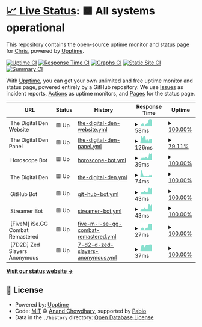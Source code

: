 # [📈 Live Status](https://status.dgden.com): <!--live status--> **🟩 All systems operational**

This repository contains the open-source uptime monitor and status page for [Chris](https://status.dgden.com), powered by [Upptime](https://github.com/upptime/upptime).

[![Uptime CI](https://github.com/chrislenga/status/workflows/Uptime%20CI/badge.svg)](https://github.com/chrislenga/status/actions?query=workflow%3A%22Uptime+CI%22)
[![Response Time CI](https://github.com/chrislenga/status/workflows/Response%20Time%20CI/badge.svg)](https://github.com/chrislenga/status/actions?query=workflow%3A%22Response+Time+CI%22)
[![Graphs CI](https://github.com/chrislenga/status/workflows/Graphs%20CI/badge.svg)](https://github.com/chrislenga/status/actions?query=workflow%3A%22Graphs+CI%22)
[![Static Site CI](https://github.com/chrislenga/status/workflows/Static%20Site%20CI/badge.svg)](https://github.com/chrislenga/status/actions?query=workflow%3A%22Static+Site+CI%22)
[![Summary CI](https://github.com/chrislenga/status/workflows/Summary%20CI/badge.svg)](https://github.com/chrislenga/status/actions?query=workflow%3A%22Summary+CI%22)

With [Upptime](https://upptime.js.org), you can get your own unlimited and free uptime monitor and status page, powered entirely by a GitHub repository. We use [Issues](https://github.com/chrislenga/status/issues) as incident reports, [Actions](https://github.com/chrislenga/status/actions) as uptime monitors, and [Pages](https://status.dgden.com) for the status page.

<!--start: status pages-->
<!-- This summary is generated by Upptime (https://github.com/upptime/upptime) -->
<!-- Do not edit this manually, your changes will be overwritten -->
<!-- prettier-ignore -->
| URL | Status | History | Response Time | Uptime |
| --- | ------ | ------- | ------------- | ------ |
| <img alt="" src="https://icons.duckduckgo.com/ip3/null.ico" height="13"> The Digital Den Website | 🟩 Up | [the-digital-den-website.yml](https://github.com/ChrisLenga/status/commits/HEAD/history/the-digital-den-website.yml) | <details><summary><img alt="Response time graph" src="./graphs/the-digital-den-website/response-time-week.png" height="20"> 58ms</summary><br><a href="https://status.dgden.com/history/the-digital-den-website"><img alt="Response time 58" src="https://img.shields.io/endpoint?url=https%3A%2F%2Fraw.githubusercontent.com%2FChrisLenga%2Fstatus%2FHEAD%2Fapi%2Fthe-digital-den-website%2Fresponse-time.json"></a><br><a href="https://status.dgden.com/history/the-digital-den-website"><img alt="24-hour response time 58" src="https://img.shields.io/endpoint?url=https%3A%2F%2Fraw.githubusercontent.com%2FChrisLenga%2Fstatus%2FHEAD%2Fapi%2Fthe-digital-den-website%2Fresponse-time-day.json"></a><br><a href="https://status.dgden.com/history/the-digital-den-website"><img alt="7-day response time 58" src="https://img.shields.io/endpoint?url=https%3A%2F%2Fraw.githubusercontent.com%2FChrisLenga%2Fstatus%2FHEAD%2Fapi%2Fthe-digital-den-website%2Fresponse-time-week.json"></a><br><a href="https://status.dgden.com/history/the-digital-den-website"><img alt="30-day response time 58" src="https://img.shields.io/endpoint?url=https%3A%2F%2Fraw.githubusercontent.com%2FChrisLenga%2Fstatus%2FHEAD%2Fapi%2Fthe-digital-den-website%2Fresponse-time-month.json"></a><br><a href="https://status.dgden.com/history/the-digital-den-website"><img alt="1-year response time 58" src="https://img.shields.io/endpoint?url=https%3A%2F%2Fraw.githubusercontent.com%2FChrisLenga%2Fstatus%2FHEAD%2Fapi%2Fthe-digital-den-website%2Fresponse-time-year.json"></a></details> | <details><summary><a href="https://status.dgden.com/history/the-digital-den-website">100.00%</a></summary><a href="https://status.dgden.com/history/the-digital-den-website"><img alt="All-time uptime 100.00%" src="https://img.shields.io/endpoint?url=https%3A%2F%2Fraw.githubusercontent.com%2FChrisLenga%2Fstatus%2FHEAD%2Fapi%2Fthe-digital-den-website%2Fuptime.json"></a><br><a href="https://status.dgden.com/history/the-digital-den-website"><img alt="24-hour uptime 100.00%" src="https://img.shields.io/endpoint?url=https%3A%2F%2Fraw.githubusercontent.com%2FChrisLenga%2Fstatus%2FHEAD%2Fapi%2Fthe-digital-den-website%2Fuptime-day.json"></a><br><a href="https://status.dgden.com/history/the-digital-den-website"><img alt="7-day uptime 100.00%" src="https://img.shields.io/endpoint?url=https%3A%2F%2Fraw.githubusercontent.com%2FChrisLenga%2Fstatus%2FHEAD%2Fapi%2Fthe-digital-den-website%2Fuptime-week.json"></a><br><a href="https://status.dgden.com/history/the-digital-den-website"><img alt="30-day uptime 100.00%" src="https://img.shields.io/endpoint?url=https%3A%2F%2Fraw.githubusercontent.com%2FChrisLenga%2Fstatus%2FHEAD%2Fapi%2Fthe-digital-den-website%2Fuptime-month.json"></a><br><a href="https://status.dgden.com/history/the-digital-den-website"><img alt="1-year uptime 100.00%" src="https://img.shields.io/endpoint?url=https%3A%2F%2Fraw.githubusercontent.com%2FChrisLenga%2Fstatus%2FHEAD%2Fapi%2Fthe-digital-den-website%2Fuptime-year.json"></a></details>
| <img alt="" src="https://icons.duckduckgo.com/ip3/null.ico" height="13"> The Digital Den Panel | 🟩 Up | [the-digital-den-panel.yml](https://github.com/ChrisLenga/status/commits/HEAD/history/the-digital-den-panel.yml) | <details><summary><img alt="Response time graph" src="./graphs/the-digital-den-panel/response-time-week.png" height="20"> 126ms</summary><br><a href="https://status.dgden.com/history/the-digital-den-panel"><img alt="Response time 126" src="https://img.shields.io/endpoint?url=https%3A%2F%2Fraw.githubusercontent.com%2FChrisLenga%2Fstatus%2FHEAD%2Fapi%2Fthe-digital-den-panel%2Fresponse-time.json"></a><br><a href="https://status.dgden.com/history/the-digital-den-panel"><img alt="24-hour response time 126" src="https://img.shields.io/endpoint?url=https%3A%2F%2Fraw.githubusercontent.com%2FChrisLenga%2Fstatus%2FHEAD%2Fapi%2Fthe-digital-den-panel%2Fresponse-time-day.json"></a><br><a href="https://status.dgden.com/history/the-digital-den-panel"><img alt="7-day response time 126" src="https://img.shields.io/endpoint?url=https%3A%2F%2Fraw.githubusercontent.com%2FChrisLenga%2Fstatus%2FHEAD%2Fapi%2Fthe-digital-den-panel%2Fresponse-time-week.json"></a><br><a href="https://status.dgden.com/history/the-digital-den-panel"><img alt="30-day response time 126" src="https://img.shields.io/endpoint?url=https%3A%2F%2Fraw.githubusercontent.com%2FChrisLenga%2Fstatus%2FHEAD%2Fapi%2Fthe-digital-den-panel%2Fresponse-time-month.json"></a><br><a href="https://status.dgden.com/history/the-digital-den-panel"><img alt="1-year response time 126" src="https://img.shields.io/endpoint?url=https%3A%2F%2Fraw.githubusercontent.com%2FChrisLenga%2Fstatus%2FHEAD%2Fapi%2Fthe-digital-den-panel%2Fresponse-time-year.json"></a></details> | <details><summary><a href="https://status.dgden.com/history/the-digital-den-panel">79.11%</a></summary><a href="https://status.dgden.com/history/the-digital-den-panel"><img alt="All-time uptime 79.11%" src="https://img.shields.io/endpoint?url=https%3A%2F%2Fraw.githubusercontent.com%2FChrisLenga%2Fstatus%2FHEAD%2Fapi%2Fthe-digital-den-panel%2Fuptime.json"></a><br><a href="https://status.dgden.com/history/the-digital-den-panel"><img alt="24-hour uptime 79.11%" src="https://img.shields.io/endpoint?url=https%3A%2F%2Fraw.githubusercontent.com%2FChrisLenga%2Fstatus%2FHEAD%2Fapi%2Fthe-digital-den-panel%2Fuptime-day.json"></a><br><a href="https://status.dgden.com/history/the-digital-den-panel"><img alt="7-day uptime 79.11%" src="https://img.shields.io/endpoint?url=https%3A%2F%2Fraw.githubusercontent.com%2FChrisLenga%2Fstatus%2FHEAD%2Fapi%2Fthe-digital-den-panel%2Fuptime-week.json"></a><br><a href="https://status.dgden.com/history/the-digital-den-panel"><img alt="30-day uptime 79.11%" src="https://img.shields.io/endpoint?url=https%3A%2F%2Fraw.githubusercontent.com%2FChrisLenga%2Fstatus%2FHEAD%2Fapi%2Fthe-digital-den-panel%2Fuptime-month.json"></a><br><a href="https://status.dgden.com/history/the-digital-den-panel"><img alt="1-year uptime 79.11%" src="https://img.shields.io/endpoint?url=https%3A%2F%2Fraw.githubusercontent.com%2FChrisLenga%2Fstatus%2FHEAD%2Fapi%2Fthe-digital-den-panel%2Fuptime-year.json"></a></details>
| <img alt="" src="https://icons.duckduckgo.com/ip3/null.ico" height="13"> Horoscope Bot | 🟩 Up | [horoscope-bot.yml](https://github.com/ChrisLenga/status/commits/HEAD/history/horoscope-bot.yml) | <details><summary><img alt="Response time graph" src="./graphs/horoscope-bot/response-time-week.png" height="20"> 39ms</summary><br><a href="https://status.dgden.com/history/horoscope-bot"><img alt="Response time 39" src="https://img.shields.io/endpoint?url=https%3A%2F%2Fraw.githubusercontent.com%2FChrisLenga%2Fstatus%2FHEAD%2Fapi%2Fhoroscope-bot%2Fresponse-time.json"></a><br><a href="https://status.dgden.com/history/horoscope-bot"><img alt="24-hour response time 39" src="https://img.shields.io/endpoint?url=https%3A%2F%2Fraw.githubusercontent.com%2FChrisLenga%2Fstatus%2FHEAD%2Fapi%2Fhoroscope-bot%2Fresponse-time-day.json"></a><br><a href="https://status.dgden.com/history/horoscope-bot"><img alt="7-day response time 39" src="https://img.shields.io/endpoint?url=https%3A%2F%2Fraw.githubusercontent.com%2FChrisLenga%2Fstatus%2FHEAD%2Fapi%2Fhoroscope-bot%2Fresponse-time-week.json"></a><br><a href="https://status.dgden.com/history/horoscope-bot"><img alt="30-day response time 39" src="https://img.shields.io/endpoint?url=https%3A%2F%2Fraw.githubusercontent.com%2FChrisLenga%2Fstatus%2FHEAD%2Fapi%2Fhoroscope-bot%2Fresponse-time-month.json"></a><br><a href="https://status.dgden.com/history/horoscope-bot"><img alt="1-year response time 39" src="https://img.shields.io/endpoint?url=https%3A%2F%2Fraw.githubusercontent.com%2FChrisLenga%2Fstatus%2FHEAD%2Fapi%2Fhoroscope-bot%2Fresponse-time-year.json"></a></details> | <details><summary><a href="https://status.dgden.com/history/horoscope-bot">100.00%</a></summary><a href="https://status.dgden.com/history/horoscope-bot"><img alt="All-time uptime 100.00%" src="https://img.shields.io/endpoint?url=https%3A%2F%2Fraw.githubusercontent.com%2FChrisLenga%2Fstatus%2FHEAD%2Fapi%2Fhoroscope-bot%2Fuptime.json"></a><br><a href="https://status.dgden.com/history/horoscope-bot"><img alt="24-hour uptime 100.00%" src="https://img.shields.io/endpoint?url=https%3A%2F%2Fraw.githubusercontent.com%2FChrisLenga%2Fstatus%2FHEAD%2Fapi%2Fhoroscope-bot%2Fuptime-day.json"></a><br><a href="https://status.dgden.com/history/horoscope-bot"><img alt="7-day uptime 100.00%" src="https://img.shields.io/endpoint?url=https%3A%2F%2Fraw.githubusercontent.com%2FChrisLenga%2Fstatus%2FHEAD%2Fapi%2Fhoroscope-bot%2Fuptime-week.json"></a><br><a href="https://status.dgden.com/history/horoscope-bot"><img alt="30-day uptime 100.00%" src="https://img.shields.io/endpoint?url=https%3A%2F%2Fraw.githubusercontent.com%2FChrisLenga%2Fstatus%2FHEAD%2Fapi%2Fhoroscope-bot%2Fuptime-month.json"></a><br><a href="https://status.dgden.com/history/horoscope-bot"><img alt="1-year uptime 100.00%" src="https://img.shields.io/endpoint?url=https%3A%2F%2Fraw.githubusercontent.com%2FChrisLenga%2Fstatus%2FHEAD%2Fapi%2Fhoroscope-bot%2Fuptime-year.json"></a></details>
| <img alt="" src="https://icons.duckduckgo.com/ip3/null.ico" height="13"> The Digital Den | 🟩 Up | [the-digital-den.yml](https://github.com/ChrisLenga/status/commits/HEAD/history/the-digital-den.yml) | <details><summary><img alt="Response time graph" src="./graphs/the-digital-den/response-time-week.png" height="20"> 74ms</summary><br><a href="https://status.dgden.com/history/the-digital-den"><img alt="Response time 74" src="https://img.shields.io/endpoint?url=https%3A%2F%2Fraw.githubusercontent.com%2FChrisLenga%2Fstatus%2FHEAD%2Fapi%2Fthe-digital-den%2Fresponse-time.json"></a><br><a href="https://status.dgden.com/history/the-digital-den"><img alt="24-hour response time 74" src="https://img.shields.io/endpoint?url=https%3A%2F%2Fraw.githubusercontent.com%2FChrisLenga%2Fstatus%2FHEAD%2Fapi%2Fthe-digital-den%2Fresponse-time-day.json"></a><br><a href="https://status.dgden.com/history/the-digital-den"><img alt="7-day response time 74" src="https://img.shields.io/endpoint?url=https%3A%2F%2Fraw.githubusercontent.com%2FChrisLenga%2Fstatus%2FHEAD%2Fapi%2Fthe-digital-den%2Fresponse-time-week.json"></a><br><a href="https://status.dgden.com/history/the-digital-den"><img alt="30-day response time 74" src="https://img.shields.io/endpoint?url=https%3A%2F%2Fraw.githubusercontent.com%2FChrisLenga%2Fstatus%2FHEAD%2Fapi%2Fthe-digital-den%2Fresponse-time-month.json"></a><br><a href="https://status.dgden.com/history/the-digital-den"><img alt="1-year response time 74" src="https://img.shields.io/endpoint?url=https%3A%2F%2Fraw.githubusercontent.com%2FChrisLenga%2Fstatus%2FHEAD%2Fapi%2Fthe-digital-den%2Fresponse-time-year.json"></a></details> | <details><summary><a href="https://status.dgden.com/history/the-digital-den">100.00%</a></summary><a href="https://status.dgden.com/history/the-digital-den"><img alt="All-time uptime 100.00%" src="https://img.shields.io/endpoint?url=https%3A%2F%2Fraw.githubusercontent.com%2FChrisLenga%2Fstatus%2FHEAD%2Fapi%2Fthe-digital-den%2Fuptime.json"></a><br><a href="https://status.dgden.com/history/the-digital-den"><img alt="24-hour uptime 100.00%" src="https://img.shields.io/endpoint?url=https%3A%2F%2Fraw.githubusercontent.com%2FChrisLenga%2Fstatus%2FHEAD%2Fapi%2Fthe-digital-den%2Fuptime-day.json"></a><br><a href="https://status.dgden.com/history/the-digital-den"><img alt="7-day uptime 100.00%" src="https://img.shields.io/endpoint?url=https%3A%2F%2Fraw.githubusercontent.com%2FChrisLenga%2Fstatus%2FHEAD%2Fapi%2Fthe-digital-den%2Fuptime-week.json"></a><br><a href="https://status.dgden.com/history/the-digital-den"><img alt="30-day uptime 100.00%" src="https://img.shields.io/endpoint?url=https%3A%2F%2Fraw.githubusercontent.com%2FChrisLenga%2Fstatus%2FHEAD%2Fapi%2Fthe-digital-den%2Fuptime-month.json"></a><br><a href="https://status.dgden.com/history/the-digital-den"><img alt="1-year uptime 100.00%" src="https://img.shields.io/endpoint?url=https%3A%2F%2Fraw.githubusercontent.com%2FChrisLenga%2Fstatus%2FHEAD%2Fapi%2Fthe-digital-den%2Fuptime-year.json"></a></details>
| <img alt="" src="https://icons.duckduckgo.com/ip3/null.ico" height="13"> GitHub Bot | 🟩 Up | [git-hub-bot.yml](https://github.com/ChrisLenga/status/commits/HEAD/history/git-hub-bot.yml) | <details><summary><img alt="Response time graph" src="./graphs/git-hub-bot/response-time-week.png" height="20"> 43ms</summary><br><a href="https://status.dgden.com/history/git-hub-bot"><img alt="Response time 43" src="https://img.shields.io/endpoint?url=https%3A%2F%2Fraw.githubusercontent.com%2FChrisLenga%2Fstatus%2FHEAD%2Fapi%2Fgit-hub-bot%2Fresponse-time.json"></a><br><a href="https://status.dgden.com/history/git-hub-bot"><img alt="24-hour response time 43" src="https://img.shields.io/endpoint?url=https%3A%2F%2Fraw.githubusercontent.com%2FChrisLenga%2Fstatus%2FHEAD%2Fapi%2Fgit-hub-bot%2Fresponse-time-day.json"></a><br><a href="https://status.dgden.com/history/git-hub-bot"><img alt="7-day response time 43" src="https://img.shields.io/endpoint?url=https%3A%2F%2Fraw.githubusercontent.com%2FChrisLenga%2Fstatus%2FHEAD%2Fapi%2Fgit-hub-bot%2Fresponse-time-week.json"></a><br><a href="https://status.dgden.com/history/git-hub-bot"><img alt="30-day response time 43" src="https://img.shields.io/endpoint?url=https%3A%2F%2Fraw.githubusercontent.com%2FChrisLenga%2Fstatus%2FHEAD%2Fapi%2Fgit-hub-bot%2Fresponse-time-month.json"></a><br><a href="https://status.dgden.com/history/git-hub-bot"><img alt="1-year response time 43" src="https://img.shields.io/endpoint?url=https%3A%2F%2Fraw.githubusercontent.com%2FChrisLenga%2Fstatus%2FHEAD%2Fapi%2Fgit-hub-bot%2Fresponse-time-year.json"></a></details> | <details><summary><a href="https://status.dgden.com/history/git-hub-bot">100.00%</a></summary><a href="https://status.dgden.com/history/git-hub-bot"><img alt="All-time uptime 100.00%" src="https://img.shields.io/endpoint?url=https%3A%2F%2Fraw.githubusercontent.com%2FChrisLenga%2Fstatus%2FHEAD%2Fapi%2Fgit-hub-bot%2Fuptime.json"></a><br><a href="https://status.dgden.com/history/git-hub-bot"><img alt="24-hour uptime 100.00%" src="https://img.shields.io/endpoint?url=https%3A%2F%2Fraw.githubusercontent.com%2FChrisLenga%2Fstatus%2FHEAD%2Fapi%2Fgit-hub-bot%2Fuptime-day.json"></a><br><a href="https://status.dgden.com/history/git-hub-bot"><img alt="7-day uptime 100.00%" src="https://img.shields.io/endpoint?url=https%3A%2F%2Fraw.githubusercontent.com%2FChrisLenga%2Fstatus%2FHEAD%2Fapi%2Fgit-hub-bot%2Fuptime-week.json"></a><br><a href="https://status.dgden.com/history/git-hub-bot"><img alt="30-day uptime 100.00%" src="https://img.shields.io/endpoint?url=https%3A%2F%2Fraw.githubusercontent.com%2FChrisLenga%2Fstatus%2FHEAD%2Fapi%2Fgit-hub-bot%2Fuptime-month.json"></a><br><a href="https://status.dgden.com/history/git-hub-bot"><img alt="1-year uptime 100.00%" src="https://img.shields.io/endpoint?url=https%3A%2F%2Fraw.githubusercontent.com%2FChrisLenga%2Fstatus%2FHEAD%2Fapi%2Fgit-hub-bot%2Fuptime-year.json"></a></details>
| <img alt="" src="https://icons.duckduckgo.com/ip3/null.ico" height="13"> Streamer Bot | 🟩 Up | [streamer-bot.yml](https://github.com/ChrisLenga/status/commits/HEAD/history/streamer-bot.yml) | <details><summary><img alt="Response time graph" src="./graphs/streamer-bot/response-time-week.png" height="20"> 43ms</summary><br><a href="https://status.dgden.com/history/streamer-bot"><img alt="Response time 43" src="https://img.shields.io/endpoint?url=https%3A%2F%2Fraw.githubusercontent.com%2FChrisLenga%2Fstatus%2FHEAD%2Fapi%2Fstreamer-bot%2Fresponse-time.json"></a><br><a href="https://status.dgden.com/history/streamer-bot"><img alt="24-hour response time 43" src="https://img.shields.io/endpoint?url=https%3A%2F%2Fraw.githubusercontent.com%2FChrisLenga%2Fstatus%2FHEAD%2Fapi%2Fstreamer-bot%2Fresponse-time-day.json"></a><br><a href="https://status.dgden.com/history/streamer-bot"><img alt="7-day response time 43" src="https://img.shields.io/endpoint?url=https%3A%2F%2Fraw.githubusercontent.com%2FChrisLenga%2Fstatus%2FHEAD%2Fapi%2Fstreamer-bot%2Fresponse-time-week.json"></a><br><a href="https://status.dgden.com/history/streamer-bot"><img alt="30-day response time 43" src="https://img.shields.io/endpoint?url=https%3A%2F%2Fraw.githubusercontent.com%2FChrisLenga%2Fstatus%2FHEAD%2Fapi%2Fstreamer-bot%2Fresponse-time-month.json"></a><br><a href="https://status.dgden.com/history/streamer-bot"><img alt="1-year response time 43" src="https://img.shields.io/endpoint?url=https%3A%2F%2Fraw.githubusercontent.com%2FChrisLenga%2Fstatus%2FHEAD%2Fapi%2Fstreamer-bot%2Fresponse-time-year.json"></a></details> | <details><summary><a href="https://status.dgden.com/history/streamer-bot">100.00%</a></summary><a href="https://status.dgden.com/history/streamer-bot"><img alt="All-time uptime 100.00%" src="https://img.shields.io/endpoint?url=https%3A%2F%2Fraw.githubusercontent.com%2FChrisLenga%2Fstatus%2FHEAD%2Fapi%2Fstreamer-bot%2Fuptime.json"></a><br><a href="https://status.dgden.com/history/streamer-bot"><img alt="24-hour uptime 100.00%" src="https://img.shields.io/endpoint?url=https%3A%2F%2Fraw.githubusercontent.com%2FChrisLenga%2Fstatus%2FHEAD%2Fapi%2Fstreamer-bot%2Fuptime-day.json"></a><br><a href="https://status.dgden.com/history/streamer-bot"><img alt="7-day uptime 100.00%" src="https://img.shields.io/endpoint?url=https%3A%2F%2Fraw.githubusercontent.com%2FChrisLenga%2Fstatus%2FHEAD%2Fapi%2Fstreamer-bot%2Fuptime-week.json"></a><br><a href="https://status.dgden.com/history/streamer-bot"><img alt="30-day uptime 100.00%" src="https://img.shields.io/endpoint?url=https%3A%2F%2Fraw.githubusercontent.com%2FChrisLenga%2Fstatus%2FHEAD%2Fapi%2Fstreamer-bot%2Fuptime-month.json"></a><br><a href="https://status.dgden.com/history/streamer-bot"><img alt="1-year uptime 100.00%" src="https://img.shields.io/endpoint?url=https%3A%2F%2Fraw.githubusercontent.com%2FChrisLenga%2Fstatus%2FHEAD%2Fapi%2Fstreamer-bot%2Fuptime-year.json"></a></details>
| <img alt="" src="https://icons.duckduckgo.com/ip3/null.ico" height="13"> [FiveM] iSe.GG Combat Remastered | 🟩 Up | [five-m-i-se-gg-combat-remastered.yml](https://github.com/ChrisLenga/status/commits/HEAD/history/five-m-i-se-gg-combat-remastered.yml) | <details><summary><img alt="Response time graph" src="./graphs/five-m-i-se-gg-combat-remastered/response-time-week.png" height="20"> 27ms</summary><br><a href="https://status.dgden.com/history/five-m-i-se-gg-combat-remastered"><img alt="Response time 27" src="https://img.shields.io/endpoint?url=https%3A%2F%2Fraw.githubusercontent.com%2FChrisLenga%2Fstatus%2FHEAD%2Fapi%2Ffive-m-i-se-gg-combat-remastered%2Fresponse-time.json"></a><br><a href="https://status.dgden.com/history/five-m-i-se-gg-combat-remastered"><img alt="24-hour response time 27" src="https://img.shields.io/endpoint?url=https%3A%2F%2Fraw.githubusercontent.com%2FChrisLenga%2Fstatus%2FHEAD%2Fapi%2Ffive-m-i-se-gg-combat-remastered%2Fresponse-time-day.json"></a><br><a href="https://status.dgden.com/history/five-m-i-se-gg-combat-remastered"><img alt="7-day response time 27" src="https://img.shields.io/endpoint?url=https%3A%2F%2Fraw.githubusercontent.com%2FChrisLenga%2Fstatus%2FHEAD%2Fapi%2Ffive-m-i-se-gg-combat-remastered%2Fresponse-time-week.json"></a><br><a href="https://status.dgden.com/history/five-m-i-se-gg-combat-remastered"><img alt="30-day response time 27" src="https://img.shields.io/endpoint?url=https%3A%2F%2Fraw.githubusercontent.com%2FChrisLenga%2Fstatus%2FHEAD%2Fapi%2Ffive-m-i-se-gg-combat-remastered%2Fresponse-time-month.json"></a><br><a href="https://status.dgden.com/history/five-m-i-se-gg-combat-remastered"><img alt="1-year response time 27" src="https://img.shields.io/endpoint?url=https%3A%2F%2Fraw.githubusercontent.com%2FChrisLenga%2Fstatus%2FHEAD%2Fapi%2Ffive-m-i-se-gg-combat-remastered%2Fresponse-time-year.json"></a></details> | <details><summary><a href="https://status.dgden.com/history/five-m-i-se-gg-combat-remastered">100.00%</a></summary><a href="https://status.dgden.com/history/five-m-i-se-gg-combat-remastered"><img alt="All-time uptime 100.00%" src="https://img.shields.io/endpoint?url=https%3A%2F%2Fraw.githubusercontent.com%2FChrisLenga%2Fstatus%2FHEAD%2Fapi%2Ffive-m-i-se-gg-combat-remastered%2Fuptime.json"></a><br><a href="https://status.dgden.com/history/five-m-i-se-gg-combat-remastered"><img alt="24-hour uptime 100.00%" src="https://img.shields.io/endpoint?url=https%3A%2F%2Fraw.githubusercontent.com%2FChrisLenga%2Fstatus%2FHEAD%2Fapi%2Ffive-m-i-se-gg-combat-remastered%2Fuptime-day.json"></a><br><a href="https://status.dgden.com/history/five-m-i-se-gg-combat-remastered"><img alt="7-day uptime 100.00%" src="https://img.shields.io/endpoint?url=https%3A%2F%2Fraw.githubusercontent.com%2FChrisLenga%2Fstatus%2FHEAD%2Fapi%2Ffive-m-i-se-gg-combat-remastered%2Fuptime-week.json"></a><br><a href="https://status.dgden.com/history/five-m-i-se-gg-combat-remastered"><img alt="30-day uptime 100.00%" src="https://img.shields.io/endpoint?url=https%3A%2F%2Fraw.githubusercontent.com%2FChrisLenga%2Fstatus%2FHEAD%2Fapi%2Ffive-m-i-se-gg-combat-remastered%2Fuptime-month.json"></a><br><a href="https://status.dgden.com/history/five-m-i-se-gg-combat-remastered"><img alt="1-year uptime 100.00%" src="https://img.shields.io/endpoint?url=https%3A%2F%2Fraw.githubusercontent.com%2FChrisLenga%2Fstatus%2FHEAD%2Fapi%2Ffive-m-i-se-gg-combat-remastered%2Fuptime-year.json"></a></details>
| <img alt="" src="https://icons.duckduckgo.com/ip3/null.ico" height="13"> [7D2D] Zed Slayers Anonymous | 🟩 Up | [7-d2-d-zed-slayers-anonymous.yml](https://github.com/ChrisLenga/status/commits/HEAD/history/7-d2-d-zed-slayers-anonymous.yml) | <details><summary><img alt="Response time graph" src="./graphs/7-d2-d-zed-slayers-anonymous/response-time-week.png" height="20"> 37ms</summary><br><a href="https://status.dgden.com/history/7-d2-d-zed-slayers-anonymous"><img alt="Response time 37" src="https://img.shields.io/endpoint?url=https%3A%2F%2Fraw.githubusercontent.com%2FChrisLenga%2Fstatus%2FHEAD%2Fapi%2F7-d2-d-zed-slayers-anonymous%2Fresponse-time.json"></a><br><a href="https://status.dgden.com/history/7-d2-d-zed-slayers-anonymous"><img alt="24-hour response time 37" src="https://img.shields.io/endpoint?url=https%3A%2F%2Fraw.githubusercontent.com%2FChrisLenga%2Fstatus%2FHEAD%2Fapi%2F7-d2-d-zed-slayers-anonymous%2Fresponse-time-day.json"></a><br><a href="https://status.dgden.com/history/7-d2-d-zed-slayers-anonymous"><img alt="7-day response time 37" src="https://img.shields.io/endpoint?url=https%3A%2F%2Fraw.githubusercontent.com%2FChrisLenga%2Fstatus%2FHEAD%2Fapi%2F7-d2-d-zed-slayers-anonymous%2Fresponse-time-week.json"></a><br><a href="https://status.dgden.com/history/7-d2-d-zed-slayers-anonymous"><img alt="30-day response time 37" src="https://img.shields.io/endpoint?url=https%3A%2F%2Fraw.githubusercontent.com%2FChrisLenga%2Fstatus%2FHEAD%2Fapi%2F7-d2-d-zed-slayers-anonymous%2Fresponse-time-month.json"></a><br><a href="https://status.dgden.com/history/7-d2-d-zed-slayers-anonymous"><img alt="1-year response time 37" src="https://img.shields.io/endpoint?url=https%3A%2F%2Fraw.githubusercontent.com%2FChrisLenga%2Fstatus%2FHEAD%2Fapi%2F7-d2-d-zed-slayers-anonymous%2Fresponse-time-year.json"></a></details> | <details><summary><a href="https://status.dgden.com/history/7-d2-d-zed-slayers-anonymous">100.00%</a></summary><a href="https://status.dgden.com/history/7-d2-d-zed-slayers-anonymous"><img alt="All-time uptime 100.00%" src="https://img.shields.io/endpoint?url=https%3A%2F%2Fraw.githubusercontent.com%2FChrisLenga%2Fstatus%2FHEAD%2Fapi%2F7-d2-d-zed-slayers-anonymous%2Fuptime.json"></a><br><a href="https://status.dgden.com/history/7-d2-d-zed-slayers-anonymous"><img alt="24-hour uptime 100.00%" src="https://img.shields.io/endpoint?url=https%3A%2F%2Fraw.githubusercontent.com%2FChrisLenga%2Fstatus%2FHEAD%2Fapi%2F7-d2-d-zed-slayers-anonymous%2Fuptime-day.json"></a><br><a href="https://status.dgden.com/history/7-d2-d-zed-slayers-anonymous"><img alt="7-day uptime 100.00%" src="https://img.shields.io/endpoint?url=https%3A%2F%2Fraw.githubusercontent.com%2FChrisLenga%2Fstatus%2FHEAD%2Fapi%2F7-d2-d-zed-slayers-anonymous%2Fuptime-week.json"></a><br><a href="https://status.dgden.com/history/7-d2-d-zed-slayers-anonymous"><img alt="30-day uptime 100.00%" src="https://img.shields.io/endpoint?url=https%3A%2F%2Fraw.githubusercontent.com%2FChrisLenga%2Fstatus%2FHEAD%2Fapi%2F7-d2-d-zed-slayers-anonymous%2Fuptime-month.json"></a><br><a href="https://status.dgden.com/history/7-d2-d-zed-slayers-anonymous"><img alt="1-year uptime 100.00%" src="https://img.shields.io/endpoint?url=https%3A%2F%2Fraw.githubusercontent.com%2FChrisLenga%2Fstatus%2FHEAD%2Fapi%2F7-d2-d-zed-slayers-anonymous%2Fuptime-year.json"></a></details>

<!--end: status pages-->

[**Visit our status website →**](https://status.dgden.com)

## 📄 License

- Powered by: [Upptime](https://github.com/upptime/upptime)
- Code: [MIT](./LICENSE) © [Anand Chowdhary](https://anandchowdhary.com), supported by [Pabio](https://pabio.com)
- Data in the `./history` directory: [Open Database License](https://opendatacommons.org/licenses/odbl/1-0/)
